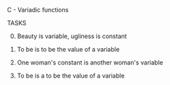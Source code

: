 C - Variadic functions

TASKS

0. Beauty is variable, ugliness is constant

1. To be is to be the value of a variable

2. One woman's constant is another woman's variable

3. To be is a to be the value of a variable
